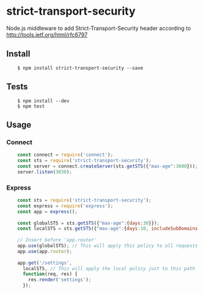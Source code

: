 # strict-transport-security

Node.js middleware to add Strict-Transport-Security header according to http://tools.ietf.org/html/rfc6797

## Install
```
    $ npm install strict-transport-security --save
```
## Tests
```
    $ npm install --dev
    $ npm test
```
## Usage

### Connect
```js
    const connect = require('connect');
    const sts = require('strict-transport-security');
    const server = connect.createServer(sts.getSTS({"max-age":3600}));
    server.listen(3030);
```    
### Express
```js
    const sts = require('strict-transport-security');
    const express = require('express');
    const app = express();
    
    const globalSTS = sts.getSTS({"max-age":{days:30}});
    const localSTS = sts.getSTS({"max-age":{days:10, includeSubDomains:true}});
    
    // Insert before 'app.router'
    app.use(globalSTS); // This will apply this policy to all requests
    app.use(app.router);
    
    app.get('/settings',
      localSTS, // This will apply the local policy just to this path
      function(req, res) {
        res.render('settings');
      });
```
